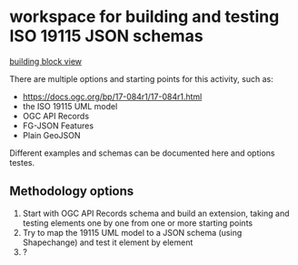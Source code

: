 # workspace for building and testing ISO 19115 JSON schemas

[building block view](https://ogcincubator.github.io/iso19115-json/)


There are multiple options and starting points for this activity, such as:

- https://docs.ogc.org/bp/17-084r1/17-084r1.html
- the ISO 19115 UML model
- OGC API Records
- FG-JSON Features
- Plain GeoJSON

Different examples and schemas can be documented here and options testes.

## Methodology options

1. Start with OGC API Records schema and build an extension, taking and testing elements one by one from one or more starting points
2. Try to map the 19115 UML model to a JSON schema (using Shapechange) and test it element by element
3. ?
